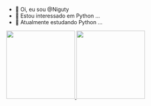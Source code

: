 - 👋 Oi, eu sou @Niguty
- 👀 Estou interessado em Python ...
- 🌱 Atualmente estudando Python ...


<div>
<a href="https://github.com/Niguty">
<img loading="lazy" height="180em" src="https://github-readme-stats.vercel.app/api/top-langs/?username=seu-usuário-aqui&layout=compact&langs_count=7&theme=dracula"/>
<img loading="lazy" height="180em" src="https://github-readme-stats.vercel.app/api?username=seu-usuário-aqui&show_icons=true&theme=dracula&include_all_commits=true&count_private=true"/>
</div>



